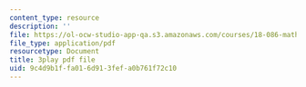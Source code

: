 ```yaml
---
content_type: resource
description: ''
file: https://ol-ocw-studio-app-qa.s3.amazonaws.com/courses/18-086-mathematical-methods-for-engineers-ii-spring-2006/9c4d9b1ffa016d913fefa0b761f72c10_kyx2QgGkEpc.pdf
file_type: application/pdf
resourcetype: Document
title: 3play pdf file
uid: 9c4d9b1f-fa01-6d91-3fef-a0b761f72c10
---
```

